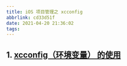 ```yaml
---
title: iOS 项目管理之 xcconfig
abbrlink: cd33d51f
date: 2021-04-20 21:36:02
tags:
---
```


## 1. [xcconfig（环境变量） 的使用](https://blog.csdn.net/weixin_45390999/article/details/104481185)
